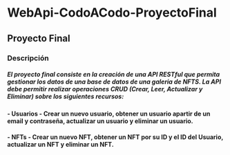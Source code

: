 # WebApi-CodoACodo-ProyectoFinal

## Proyecto Final

### Descripción

##### El proyecto final consiste en la creación de una API RESTful que permita gestionar los datos de una base de datos de una galeria de NFTS. La API debe permitir realizar operaciones CRUD (Crear, Leer, Actualizar y Eliminar) sobre los siguientes recursos:

#### - Usuarios - Crear un nuevo usuario, obtener un usuario apartir de un email y contraseña, actualizar un usuario y eliminar un usuario.

#### - NFTs - Crear un nuevo NFT, obtener un NFT por su ID y el ID del Usuario, actualizar un NFT y eliminar un NFT.
